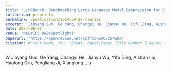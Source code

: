 ```yaml
---
title: "LLMCBench: Benchmarking Large Language Model Compression for Efficient Deployment"
collection: preprints
permalink: /publication/2024-09-26-neurips
excerpt: 'Jinyang Guo, Ge Yang, Changyi He, Jianyu Wu, Yifu Ding, Aishan Liu, Haotong Qin, Pengliang Ji, Xianglong Liu'
date: 2024-06-01
venue: 'NeurIPS D&B(Spotlight)'
paperurl: 'https://openreview.net/pdf?id=wmO7z57wNK'
citation: #'Your Name, You. (2024). &quot;Paper Title Number 3.&quot; <i>GitHub Journal of Bugs</i>. 1(3).'
---
```

W
Jinyang Guo, Ge Yang, Changyi He, Jianyu Wu, Yifu Ding, Aishan Liu, Haotong Qin, Pengliang Ji, Xianglong Liu